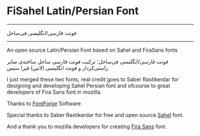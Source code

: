 # FiSahel Latin/Persian Font
***
فونت فارسی/انگلیسی فی‌ساحل
*** 
An open source Latin/Persian Font based on Sahel and FiraSans fonts

فونت فارسی/انگلیسی فی‌ساحل؛ ترکیب فونت فارسی ساحل ساخته‌ی صابر راستی‌کردار و فونت انگلیسی (لاتین) فیرا سنس

I just merged these two fonts, real credit goes to Saber Rastikerdar for designing and developing Sahel Persian font and ofcourse to great developers of Fira Sans font in mozilla.

Thanks to [FontForge](https://fontforge.org/) Software

Special thanks to Saber Rastikerdar for free and open source [Sahel](https://rastikerdar.github.io/sahel-font/) font.

And a thank you to mozilla developers for creating [Fira Sans](https://github.com/mozilla/Fira) font.
